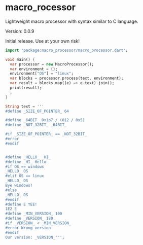macro_rocessor
=====

Lightweight macro processor with syntax similar to C language.

Version: 0.0.9

Initial release. Use at your own risk!

```dart
import "package:macro_processor/macro_processor.dart";

void main() {
  var processor = new MacroProcessor();
  var environment = {};
  environment["OS"] = "linux";
  var blocks = processor.process(text, environment);
  var result = blocks.map((e) => e.text).join();
  print(result);
  ;
}

String text = '''
#define _SIZE_OF_POINTER_ 64

#define _64BIT_ 0x1p7 / (012 / 0x5)
#define _NOT_32BIT_ _64BIT_

#if _SIZE_OF_POINTER_ == _NOT_32BIT_
#error
#endif


#define _HELLO_ _HI_
#define _HI_ Hello
#if OS == windows
_HELLO_ OS
#elif OS == linux
_HELLO_ OS
Bye windows!
#else
_HELLO_ OS
#endif
#define E YEE!
1E2 E
#define _MIN_VERSION_ 100
#define _VERSION_ 180
#if _VERSION_ < _MIN_VERSION_
#error Wrong version 
#endif
Our version: _VERSION_''';

```
